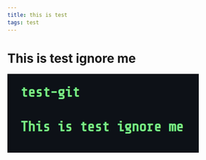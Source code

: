 ```yaml
---
title: this is test
tags: test
---
```


# This is test ignore me

![test](../assets/test-image/test.png)
